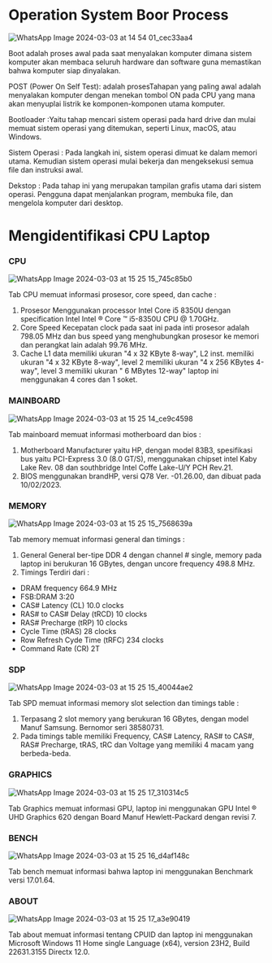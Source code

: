 # Operation System Boor Process
![WhatsApp Image 2024-03-03 at 14 54 01_cec33aa4](https://github.com/Meiradina/SysOP24-3123521023/assets/160557713/fb0995f4-fcb0-430e-8539-06432a524765)

Boot adalah proses awal pada saat menyalakan komputer dimana sistem komputer akan membaca seluruh hardware dan software guna memastikan bahwa komputer siap dinyalakan.

POST (Power On Self Test): adalah prosesTahapan yang paling awal adalah menyalakan komputer dengan menekan tombol ON pada CPU yang mana akan menyuplai listrik ke komponen-komponen utama komputer.

Bootloader :Yaitu tahap mencari sistem operasi pada hard drive dan mulai memuat sistem operasi yang ditemukan, seperti Linux, macOS, atau Windows.

Sistem Operasi : Pada langkah ini, sistem operasi dimuat ke dalam memori utama. Kemudian sistem operasi mulai bekerja dan mengeksekusi semua file dan instruksi awal.

Dekstop : Pada tahap ini yang merupakan tampilan grafis utama dari sistem operasi. Pengguna dapat menjalankan program, membuka file, dan mengelola komputer dari desktop.

# Mengidentifikasi CPU Laptop  


### CPU
![WhatsApp Image 2024-03-03 at 15 25 15_745c85b0](https://github.com/Meiradina/SysOP24-3123521023/assets/160557713/3971c122-8e9d-421d-b41b-1b0ce607739e) 

Tab CPU memuat informasi prosesor, core speed, dan cache :
1. Prosesor 
Menggunakan processor Intel Core i5 8350U dengan specification Intel Intel ® Core ™ i5-8350U CPU @ 1.70GHz.
2. Core Speed 
Kecepatan clock pada saat ini pada inti prosesor adalah 798.05 MHz dan bus speed yang menghubungkan prosesor ke memori dan perangkat lain adalah 99.76 MHz.
3. Cache
L1 data memiliki ukuran "4 x 32 KByte 8-way", L2 inst. memiliki ukuran "4 x 32 KByte 8-way", level 2 memiliki ukuran "4 x 256 KBytes 4-way", level 3 memiliki ukuran " 6 MBytes 12-way" laptop ini menggunakan 4 cores dan 1 soket.


### MAINBOARD
![WhatsApp Image 2024-03-03 at 15 25 14_ce9c4598](https://github.com/Meiradina/SysOP24-3123521023/assets/160557713/cbb4d421-c7dd-4f9d-8b7d-a63093286163)

Tab mainboard memuat informasi motherboard dan bios : 
1. Motherboard
Manufacturer yaitu HP, dengan model 83B3, spesifikasi bus yaitu PCI-Express 3.0 (8.0 GT/S), menggunakan chipset intel Kaby Lake Rev. 08 dan southbridge Intel Coffe Lake-U/Y PCH Rev.21.
2. BIOS
menggunakan brandHP, versi Q78 Ver. -01.26.00, dan dibuat pada 10/02/2023.


### MEMORY
![WhatsApp Image 2024-03-03 at 15 25 15_7568639a](https://github.com/Meiradina/SysOP24-3123521023/assets/160557713/97fd66b9-e66f-4f34-9cf1-cca9bc63002e)

Tab memory memuat informasi general dan timings :
1.	General
General ber-tipe DDR 4 dengan channel # single, memory pada laptop ini berukuran 16 GBytes, dengan uncore frequency 498.8 MHz. 
2.	Timings
Terdiri dari :
-	DRAM frequency 664.9 MHz
-	FSB:DRAM 3:20
-	CAS# Latency (CL) 10.0 clocks
-	RAS# to CAS# Delay (tRCD) 10 clocks
-	RAS# Precharge (tRP) 10 clocks
-	Cycle Time (tRAS) 28 clocks
-	Row Refresh Cyde Time (tRFC) 234 clocks
-	Command Rate (CR) 2T


### SDP
![WhatsApp Image 2024-03-03 at 15 25 15_40044ae2](https://github.com/Meiradina/SysOP24-3123521023/assets/160557713/b326f2b7-9f58-4684-bb44-b34d623f7b2d)

Tab SPD memuat informasi memory slot selection dan timings table : 
1.	Terpasang 2 slot memory yang berukuran 16 GBytes, dengan model Manuf Samsung. Bernomor seri 38580731.
2.	Pada timings table memiliki Frequency, CAS# Latency, RAS# to CAS#, RAS# Precharge, tRAS, tRC dan Voltage yang memiliki 4 macam yang berbeda-beda.


### GRAPHICS
![WhatsApp Image 2024-03-03 at 15 25 17_310314c5](https://github.com/Meiradina/SysOP24-3123521023/assets/160557713/6062839f-c733-4dd5-98fc-962a06ef99d6)

Tab Graphics memuat informasi GPU, laptop ini menggunakan GPU Intel ® UHD Graphics 620 dengan Board Manuf Hewlett-Packard dengan revisi 7.


### BENCH 
![WhatsApp Image 2024-03-03 at 15 25 16_d4af148c](https://github.com/Meiradina/SysOP24-3123521023/assets/160557713/6e4cde8e-672b-4cee-8e86-ce5b10abe056)

Tab bench memuat informasi bahwa laptop ini menggunakan Benchmark versi 17.01.64.


### ABOUT 
![WhatsApp Image 2024-03-03 at 15 25 17_a3e90419](https://github.com/Meiradina/SysOP24-3123521023/assets/160557713/821d94f8-8b9c-45ec-8b48-fa93b11d2b47)

Tab about memuat informasi tentang CPUID dan laptop ini menggunakan Microsoft Windows 11 Home single Language (x64), version 23H2, Build 22631.3155 Directx 12.0.
